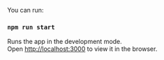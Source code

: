You can run:

### `npm run start`

Runs the app in the development mode.\
Open [http://localhost:3000](http://localhost:3000) to view it in the browser.

